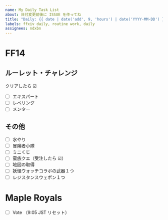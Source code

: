 ```yaml
---
name: My Daily Task List
about: 日付変更前後に ISSUE を作ってね
title: "Daily: {{ date | date('add', 9, 'hours') | date('YYYY-MM-DD') }}"
labels: ffxiv daily, routine work, daily
assignees: ndxbn
---
```


# FF14

## ルーレット・チャレンジ

クリアしたら ☑

- [ ] エキスパート
- [ ] レベリング
- [ ] メンター

## その他

- [ ] 水やり
- [ ] 冒険者小隊
- [ ] ミニくじ
- [ ] 蛮族クエ（受注したら ☑）
- [ ] 地図の取得
- [ ] 妖怪ウォッチコラボの武器１つ
- [ ] レジスタンスウェポン１つ

# Maple Royals

- [ ] Vote （9:05 JST リセット）
